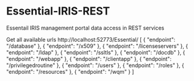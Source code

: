 # Essential-IRIS-REST
Essentail IRIS management portal data access in REST services

Get all available urls 
http://localhost:52773/Essential/
[
    {
        "endpoint": "/database"
    },
    {
        "endpoint": "/x509"
    },
    {
        "endpoint": "/licenseservers"
    },
    {
        "endpoint": "/ldap"
    },
    {
        "endpoint": "/ssltls"
    },
    {
        "endpoint": "/docdb"
    },
    {
        "endpoint": "/webapp"
    },
    {
        "endpoint": "/clientapp"
    },
    {
        "endpoint": "/privilegedroutine"
    },
    {
        "endpoint": "/users"
    },
    {
        "endpoint": "/roles"
    },
    {
        "endpoint": "/resources"
    },
    {
        "endpoint": "/wqm"
    }
]
